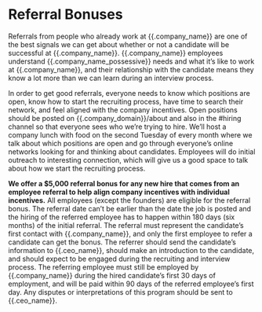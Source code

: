 # Referral Bonuses

Referrals from people who already work at {{.company_name}} are one of the best signals we can get about whether or not a candidate will be successful at {{.company_name}}. {{.company_name}} employees understand {{.company_name_possessive}} needs and what it’s like to work at {{.company_name}}, and their relationship with the candidate means they know a lot more than we can learn during an interview process.

In order to get good referrals, everyone needs to know which positions are open, know how to start the recruiting process, have time to search their network, and feel aligned with the company incentives. Open positions should be posted on {{.company_domain}}/about and also in the #hiring channel so that everyone sees who we’re trying to hire. We’ll host a company lunch with food on the second Tuesday of every month where we talk about which positions are open and go through everyone’s online networks looking for and thinking about candidates. Employees will do initial outreach to interesting connection, which will give us a good space to talk about how we start the recruiting process.

**We offer a $5,000 referral bonus for any new hire that comes from an employee referral to help align company incentives with individual incentives.** All employees (except the founders) are eligible for the referral bonus. The referral date can’t be earlier than the date the job is posted and the hiring of the referred employee has to happen within 180 days (six months) of the initial referral. The referral must represent the candidate’s first contact with {{.company_name}}, and only the first employee to refer a candidate can get the bonus. The referrer should send the candidate’s information to {{.ceo_name}}, should make an introduction to the candidate, and should expect to be engaged during the recruiting and interview process. The referring employee must still be employed by {{.company_name}} during the hired candidate’s first 30 days of employment, and will be paid within 90 days of the referred employee’s first day. Any disputes or interpretations of this program should be sent to {{.ceo_name}}.
